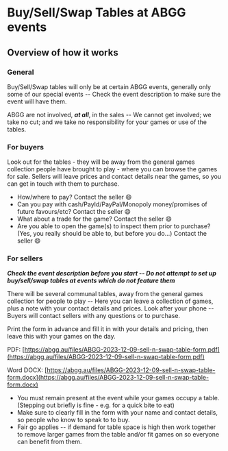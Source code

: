 # Buy/Sell/Swap Tables at ABGG events

## Overview of how it works

### General

Buy/Sell/Swap tables will only be at certain ABGG events, generally only some of our special events -- Check the event description to make sure the event will have them.

ABGG are not involved, **_at all_**, in the sales -- We cannot get involved; we take no cut; and we take no responsibility for your games or use of the tables.

### For buyers

Look out for the tables - they will be away from the general games collection people have brought to play - where you can browse the games for sale.
Sellers will leave prices and contact details near the games, so you can get in touch with them to purchase.

- How/where to pay? Contact the seller 😄
- Can you pay with cash/PayId/PayPal/Monopoly money/promises of future favours/etc? Contact the seller 😄
- What about a trade for the game? Contact the seller 😄
- Are you able to open the game(s) to inspect them prior to purchase? (Yes, you really should be able to, but before you do...) Contact the seller 😄

### For sellers

_**Check the event description before you start -- Do not attempt to set up buy/sell/swap tables at events which do not feature them**_

There will be several communal tables, away from the general games collection for people to play -- Here you can leave a collection of games, plus a note with your contact details and prices.
Look after your phone -- Buyers will contact sellers with any questions or to purchase.

Print the form in advance and fill it in with your details and pricing, then leave this with your games on the day.

PDF: [https://abgg.au/files/ABGG-2023-12-09-sell-n-swap-table-form.pdf](https://abgg.au/files/ABGG-2023-12-09-sell-n-swap-table-form.pdf)

Word DOCX: [https://abgg.au/files/ABGG-2023-12-09-sell-n-swap-table-form.docx](https://abgg.au/files/ABGG-2023-12-09-sell-n-swap-table-form.docx)

- You must remain present at the event while your games occupy a table. (Stepping out briefly is fine - e.g. for a quick bite to eat)
- Make sure to clearly fill in the form with your name and contact details, so people who know to speak to to buy.
- Fair go applies -- if demand for table space is high then work together to remove larger games from the table and/or fit games on so everyone can benefit from them.
